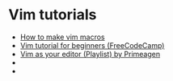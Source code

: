 # Vim tutorials

* [How to make vim macros](https://www.youtube.com/watch?v=EICI9aNXXKg)
* [Vim tutorial for beginners (FreeCodeCamp)](https://www.youtube.com/watch?v=RZ4p-saaQkc&t=1006s&pp=ygUMdmltIHR1dG9yaWFs)
* [Vim as your editor (Playlist) by Primeagen](https://www.youtube.com/playlist?list=PLm323Lc7iSW_wuxqmKx_xxNtJC_hJbQ7R)
* []()
* []()

